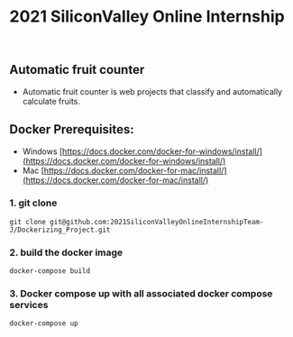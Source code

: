 # 2021 SiliconValley Online Internship


<br>

## Automatic fruit counter

-  Automatic fruit counter is web projects that classify and automatically calculate fruits.

## Docker Prerequisites:

-   Windows [https://docs.docker.com/docker-for-windows/install/](https://docs.docker.com/docker-for-windows/install/)
-   Mac [https://docs.docker.com/docker-for-mac/install/](https://docs.docker.com/docker-for-mac/install/)

### 1\. git clone

```
git clone git@github.com:2021SiliconValleyOnlineInternshipTeam-J/Dockerizing_Project.git
```

### 2\. build the docker image

```
docker-compose build
```

### 3\. Docker compose up with all associated docker compose services

```
docker-compose up
```
